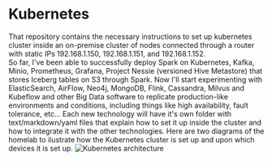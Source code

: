 # Kubernetes
That repository contains the necessary instructions to set up kubernetes cluster inside an on-premise cluster of nodes connected through a router with static IPs 192.168.1.150, 192.168.1.151, and 192.168.1.152.  
So far, I've been able to successfully deploy Spark on Kubernetes, Kafka, Minio, Prometheus, Grafana, Project Nessie (versioned Hive Metastore) that stores Iceberg tables on S3 through Spark. Now I'll start experimenting with ElasticSearch, AirFlow, Neo4j, MongoDB, Flink, Cassandra, Milvus and Kubeflow and other Big Data software to replicate production-like environments and conditions, including things like high availability, fault tolerance, etc...
Each new technology will have it's own folder with text/markdown/yaml files that explain how to set it up inside the cluster and how to integrate it with the other technologies.
Here are two diagrams of the homelab to ilustrate how the Kubernetes cluster is set up and upon which devices it is set up.
![Kubernetes architecture](Kubernetes/k8s-diagram.png)
